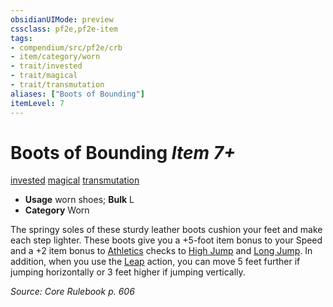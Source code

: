 ```yaml
---
obsidianUIMode: preview
cssclass: pf2e,pf2e-item
tags:
- compendium/src/pf2e/crb
- item/category/worn
- trait/invested
- trait/magical
- trait/transmutation
aliases: ["Boots of Bounding"]
itemLevel: 7
---
```

# Boots of Bounding *Item 7+*  
[invested](../../../rules/traits/invested.md)  [magical](../../../rules/traits/magical.md)  [transmutation](../../../rules/traits/transmutation.md)  

- **Usage** worn shoes; **Bulk** L
- **Category** Worn

The springy soles of these sturdy leather boots cushion your feet and make each step lighter. These boots give you a +5-foot item bonus to your Speed and a +2 item bonus to [Athletics](../../skills.md#Athletics) checks to [High Jump](../../../rules/actions/high-jump.md) and [Long Jump](../../../rules/actions/long-jump.md). In addition, when you use the [Leap](../../../rules/actions/leap.md) action, you can move 5 feet further if jumping horizontally or 3 feet higher if jumping vertically.

*Source: Core Rulebook p. 606*